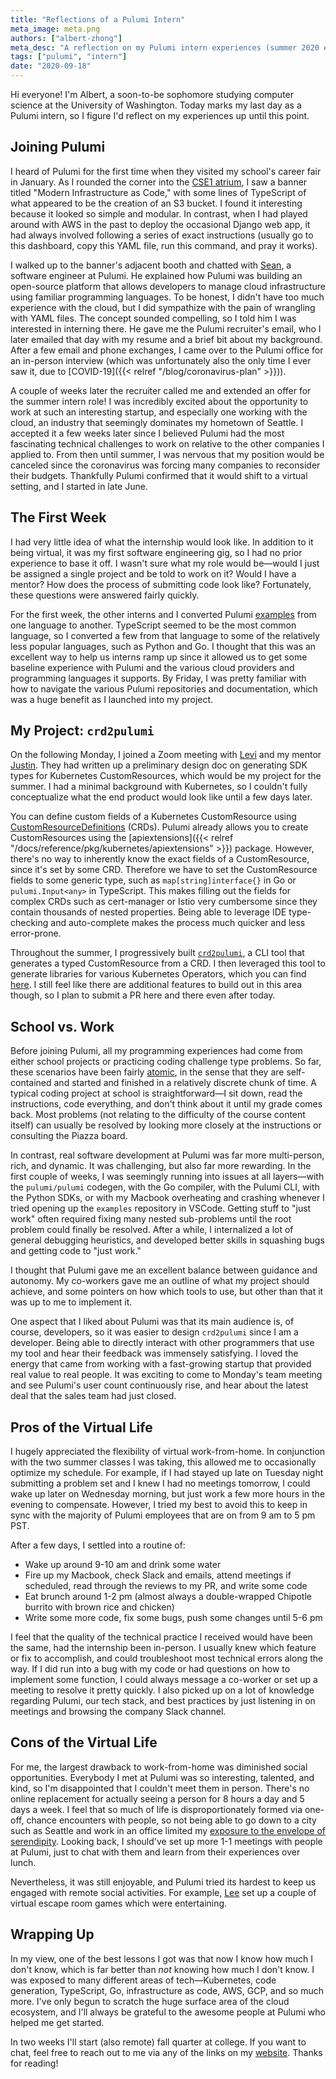 ```yaml
---
title: "Reflections of a Pulumi Intern"
meta_image: meta.png
authors: ["albert-zhong"]
meta_desc: "A reflection on my Pulumi intern experiences (summer 2020 edition)"
tags: ["pulumi", "intern"]
date: "2020-09-18"
---
```


Hi everyone! I'm Albert, a soon-to-be sophomore studying computer science at the University of Washington. Today marks my last day as a Pulumi intern, so I figure I'd reflect on my experiences up until this point.

## Joining Pulumi

I heard of Pulumi for the first time when they visited my school's career fair in January. As I rounded the corner into the [CSE1 atrium](https://www.cs.washington.edu/building), I saw a banner titled "Modern Infrastructure as Code," with some lines of TypeScript of what appeared to be the creation of an S3 bucket. I found it interesting because it looked so simple and modular. In contrast, when I had played around with AWS in the past to deploy the occasional Django web app, it had always involved following a series of exact instructions (usually go to this dashboard, copy this YAML file, run this command, and pray it works).

I walked up to the banner's adjacent booth and chatted with [Sean](/blog/author/sean-holung/), a software engineer at Pulumi. He explained how Pulumi was building an open-source platform that allows developers to manage cloud infrastructure using familiar programming languages. To be honest, I didn't have too much experience with the cloud, but I did sympathize with the pain of wrangling with YAML files. The concept sounded compelling, so I told him I was interested in interning there. He gave me the Pulumi recruiter's email, who I later emailed that day with my resume and a brief bit about my background. After a few email and phone exchanges, I came over to the Pulumi office for an in-person interview (which was unfortunately also the only time I ever saw it, due to [COVID-19]({{< relref "/blog/coronavirus-plan" >}})).

A couple of weeks later the recruiter called me and extended an offer for the summer intern role! I was incredibly excited about the opportunity to work at such an interesting startup, and especially one working with the cloud, an industry that seemingly dominates my hometown of Seattle. I accepted it a few weeks later since I believed Pulumi had the most fascinating technical challenges to work on relative to the other companies I applied to. From then until summer, I was nervous that my position would be canceled since the coronavirus was forcing many companies to reconsider their budgets. Thankfully Pulumi confirmed that it would shift to a virtual setting, and I started in late June.

## The First Week

I had very little idea of what the internship would look like. In addition to it being virtual, it was my first software engineering gig, so I had no prior experience to base it off. I wasn't sure what my role would be—would I just be assigned a single project and be told to work on it? Would I have a mentor? How does the process of submitting code look like? Fortunately, these questions were answered fairly quickly.

For the first week, the other interns and I converted Pulumi [examples](https://github.com/pulumi/examples/) from one language to another. TypeScript seemed to be the most common language, so I converted a few from that language to some of the relatively less popular languages, such as Python and Go. I thought that this was an excellent way to help us interns ramp up since it allowed us to get some baseline experience with Pulumi and the various cloud providers and programming languages it supports. By Friday, I was pretty familiar with how to navigate the various Pulumi repositories and documentation, which was a huge benefit as I launched into my project.

## My Project: `crd2pulumi`

On the following Monday, I joined a Zoom meeting with [Levi](https://www.pulumi.com/blog/author/levi-blackstone/) and my mentor [Justin](https://www.pulumi.com/blog/author/justin-vanpatten/). They had written up a preliminary design doc on generating SDK types for Kubernetes CustomResources, which would be my project for the summer. I had a minimal background with Kubernetes, so I couldn't fully conceptualize what the end product would look like until a few days later.

You can define custom fields of a Kubernetes CustomResource using [CustomResourceDefinitions](https://kubernetes.io/docs/tasks/extend-kubernetes/custom-resources/custom-resource-definitions/) (CRDs). Pulumi already allows you to create CustomResources using the [apiextensions]({{< relref "/docs/reference/pkg/kubernetes/apiextensions" >}}) package. However, there's no way to inherently know the exact fields of a CustomResource, since it's set by some CRD. Therefore we have to set the CustomResource fields to some generic type, such as `map[string]interface{}` in Go or `pulumi.Input<any>` in TypeScript. This makes filling out the fields for complex CRDs such as cert-manager or Istio very cumbersome since they contain thousands of nested properties. Being able to leverage IDE type-checking and auto-complete makes the process much quicker and less error-prone.

Throughout the summer, I progressively built [`crd2pulumi`](https://github.com/pulumi/crd2pulumi), a CLI tool that generates a typed CustomResource from a CRD. I then leveraged this tool to generate libraries for various Kubernetes Operators, which you can find [here](https://github.com/pulumi/pulumi-kubernetes-crds/). I still feel like there are additional features to build out in this area though, so I plan to submit a PR here and there even after today.

## School vs. Work

Before joining Pulumi, all my programming experiences had come from either school projects or practicing coding challenge type problems. So far, these scenarios have been fairly [atomic](https://wiki.osdev.org/Atomic_operation), in the sense that they are self-contained and started and finished in a relatively discrete chunk of time. A typical coding project at school is straightforward—I sit down, read the instructions, code everything, and don't think about it until my grade comes back. Most problems (not relating to the difficulty of the course content itself) can usually be resolved by looking more closely at the instructions or consulting the Piazza board.

In contrast, real software development at Pulumi was far more multi-person, rich, and dynamic. It was challenging, but also far more rewarding. In the first couple of weeks, I was seemingly running into issues at all layers—with the `pulumi/pulumi` codegen, with the Go compiler, with the Pulumi CLI, with the Python SDKs, or with my Macbook overheating and crashing whenever I tried opening up the `examples` repository in VSCode. Getting stuff to "just work" often required fixing many nested sub-problems until the root problem could finally be resolved. After a while, I internalized a lot of general debugging heuristics, and developed better skills in squashing bugs and getting code to "just work."

I thought that Pulumi gave me an excellent balance between guidance and autonomy. My co-workers gave me an outline of what my project should achieve, and some pointers on how which tools to use, but other than that it was up to me to implement it.

One aspect that I liked about Pulumi was that its main audience is, of course, developers, so it was easier to design `crd2pulumi` since I am a developer. Being able to directly interact with other programmers that use my tool and hear their feedback was immensely satisfying. I loved the energy that came from working with a fast-growing startup that provided real value to real people. It was exciting to come to Monday's team meeting and see Pulumi's user count continuously rise, and hear about the latest deal that the sales team had just closed.

## Pros of the Virtual Life

I hugely appreciated the flexibility of virtual work-from-home. In conjunction with the two summer classes I was taking, this allowed me to occasionally optimize my schedule. For example, if I had stayed up late on Tuesday night submitting a problem set and I knew I had no meetings tomorrow, I could wake up later on Wednesday morning, but just work a few more hours in the evening to compensate. However, I tried my best to avoid this to keep in sync with the majority of Pulumi employees that are on from 9 am to 5   pm PST.

After a few days, I settled into a routine of:

- Wake up around 9-10 am and drink some water
- Fire up my Macbook, check Slack and emails, attend meetings if scheduled, read through the reviews to my PR, and write some code
- Eat brunch around 1-2 pm (almost always a double-wrapped Chipotle burrito with brown rice and chicken)
- Write some more code, fix some bugs, push some changes until 5-6 pm

I feel that the quality of the technical practice I received would have been the same, had the internship been in-person. I usually knew which feature or fix to accomplish, and could troubleshoot most technical errors along the way. If I did run into a bug with my code or had questions on how to implement some function, I could always message a co-worker or set up a meeting to resolve it pretty quickly. I also picked up on a lot of knowledge regarding Pulumi, our tech stack, and best practices by just listening in on meetings and browsing the company Slack channel.

## Cons of the Virtual Life

For me, the largest drawback to work-from-home was diminished social opportunities. Everybody I met at Pulumi was so interesting, talented, and kind, so I'm disappointed that I couldn't meet them in person. There's no online replacement for actually seeing a person for 8 hours a day and 5 days a week. I feel that so much of life is disproportionately formed via one-off, chance encounters with people, so not being able to go down to a city such as Seattle and work in an office limited my [exposure to the envelope of serendipity](https://nevalalee.wordpress.com/2011/10/16/nassim-nicholas-taleb-on-maximizing-serendipity/). Looking back, I should've set up more 1-1 meetings with people at Pulumi, just to chat with them and learn from their experiences over lunch.

Nevertheless, it was still enjoyable, and Pulumi tried its hardest to keep us engaged with remote social activities. For example, [Lee](/blog/author/lee-zen/) set up a couple of virtual escape room games which were entertaining.

## Wrapping Up

In my view, one of the best lessons I got was that now I know how much I don't know, which is far better than *not* knowing how much I don't know. I was exposed to many different areas of tech—Kubernetes, code generation, TypeScript, Go, infrastructure as code, AWS, GCP, and so much more. I've only begun to scratch the huge surface area of the cloud ecosystem, and I'll always be grateful to the awesome people at Pulumi who helped me get started.

In two weeks I'll start (also remote) fall quarter at college. If you want to chat, feel free to reach out to me via any of the links on my [website](https://albertzhong.com/). Thanks for reading!
